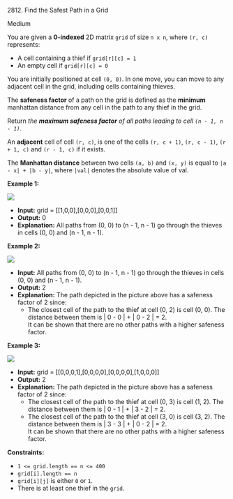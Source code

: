 2812\. Find the Safest Path in a Grid

Medium

You are given a **0-indexed** 2D matrix `grid` of size `n x n`, where `(r, c)` represents:

- A cell containing a thief if `grid[r][c] = 1`
- An empty cell if `grid[r][c] = 0`

You are initially positioned at cell `(0, 0)`. In one move, you can move to any adjacent cell in the grid, including cells containing thieves.

The **safeness factor** of a path on the grid is defined as the **minimum** manhattan distance from any cell in the path to any thief in the grid.

Return _the **maximum safeness factor** of all paths leading to cell `(n - 1, n - 1)`_.

An **adjacent** cell of cell `(r, c)`, is one of the cells `(r, c + 1)`, `(r, c - 1)`, `(r + 1, c)` and `(r - 1, c)` if it exists.

The **Manhattan distance** between two cells `(a, b)` and `(x, y)` is equal to `|a - x| + |b - y|`, where `|val|` denotes the absolute value of val.

**Example 1:**

![](https://assets.leetcode.com/uploads/2023/07/02/example1.png)

- **Input:** grid = [[1,0,0],[0,0,0],[0,0,1]]
- **Output:** 0
- **Explanation:** All paths from (0, 0) to (n - 1, n - 1) go through the thieves in cells (0, 0) and (n - 1, n - 1).

**Example 2:**

![](https://assets.leetcode.com/uploads/2023/07/02/example2.png)

- **Input:** All paths from (0, 0) to (n - 1, n - 1) go through the thieves in cells (0, 0) and (n - 1, n - 1).
- **Output:** 2
- **Explanation:** The path depicted in the picture above has a safeness factor of 2 since:
  - The closest cell of the path to the thief at cell (0, 2) is cell (0, 0). The distance between them is | 0 - 0 | + | 0 - 2 | = 2.\
    It can be shown that there are no other paths with a higher safeness factor.

**Example 3:**

![](https://assets.leetcode.com/uploads/2023/07/02/example3.png)

- **Input:** grid = [[0,0,0,1],[0,0,0,0],[0,0,0,0],[1,0,0,0]]
- **Output:** 2
- **Explanation:** The path depicted in the picture above has a safeness factor of 2 since:
  - The closest cell of the path to the thief at cell (0, 3) is cell (1, 2). The distance between them is | 0 - 1 | + | 3 - 2 | = 2.
  - The closest cell of the path to the thief at cell (3, 0) is cell (3, 2). The distance between them is | 3 - 3 | + | 0 - 2 | = 2.\
    It can be shown that there are no other paths with a higher safeness factor.

**Constraints:**

- `1 <= grid.length == n <= 400`
- `grid[i].length == n`
- `grid[i][j]` is either `0` or `1`.
- There is at least one thief in the `grid`.